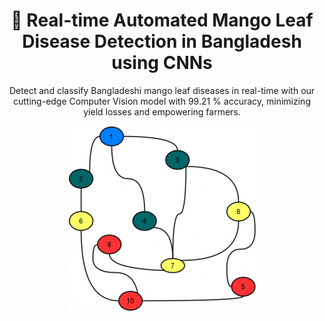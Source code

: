 <h1 align="center">
  🌟 Real-time Automated Mango Leaf Disease Detection in Bangladesh using CNNs 
</h1>
<p align="center"> 
Detect and classify Bangladeshi mango leaf diseases in real-time with our cutting-edge Computer Vision model with 99.21 % accuracy, minimizing yield losses and empowering farmers.
</p>

<p align="center">
  <img src="Graph/bfs4-300x296.png"" />
</p>
